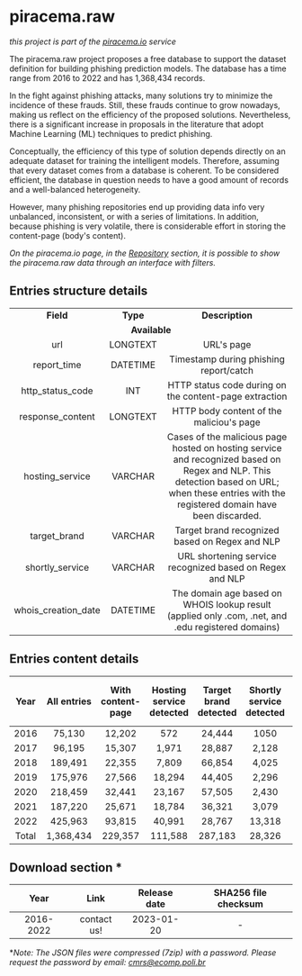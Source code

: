 # piracema.raw

*this project is part of the <a href="https://piracema.io" target="_blank">piracema.io</a> service*

The piracema.raw project proposes a free database to support the dataset definition for building phishing prediction models. The database has a time range from 2016 to 2022 and has 1,368,434 records.

In the fight against phishing attacks, many solutions try to minimize the incidence of these frauds. Still, these frauds continue to grow nowadays, making us reflect on the efficiency of the proposed solutions. Nevertheless, there is a significant increase in proposals in the literature that adopt Machine Learning (ML) techniques to predict phishing. 

Conceptually, the efficiency of this type of solution depends directly on an adequate dataset for training the intelligent models. Therefore, assuming that every dataset comes from a database is coherent. To be considered efficient, the database in question needs to have a good amount of records and a well-balanced heterogeneity.

However, many phishing repositories end up providing data info very unbalanced, inconsistent, or with a series of limitations. In addition, because phishing is very volatile, there is considerable effort in storing the content-page (body's content).

*On the piracema.io page, in the <a href="https://piracema.io/repository" target="_blank">Repository</a> section, it is possible to show the piracema.raw data through an interface with filters.*

## Entries structure details
<table>
  <tr>
    <td align="center"><b>Field</b></td>
    <td align="center"><b>Type</b></td>
    <td align="center"><b>Description</b></td>
  </tr>
  <tr>
    <td colspan="3" align="center"><b>Available</b></td>
  </tr>
  <tr>
    <td align="center">url</td>
    <td align="center">LONGTEXT</td>
    <td align="center">URL's page</td>
  </tr>
  <tr>
    <td align="center">report_time</td>
    <td align="center">DATETIME</td>
    <td align="center">Timestamp during phishing report/catch</td>
  </tr>    
  <tr>
    <td align="center">http_status_code</td>
    <td align="center">INT</td>
    <td align="center">HTTP status code during on the content-page extraction</td>
  </tr>
  <tr>
    <td align="center">response_content</td>
    <td align="center">LONGTEXT</td>
    <td align="center">HTTP body content of the maliciou's page</td>
  </tr>
  <tr>
    <td align="center">hosting_service</td>
    <td align="center">VARCHAR</td>
    <td align="center">Cases of the malicious page hosted on hosting service and recognized based on Regex and NLP. This detection based on URL; when these entries with the registered domain have been discarded.</td>
  <tr>
    <td align="center">target_brand</td>
    <td align="center">VARCHAR</td>
    <td align="center">Target brand recognized based on Regex and NLP</td>
  </tr>
  <tr>
    <td align="center">shortly_service</td>
    <td align="center">VARCHAR</td>
    <td align="center">URL shortening service recognized based on Regex and NLP</td>
  </tr>
  </tr>
  <tr>
    <td align="center">whois_creation_date</td>
    <td align="center">DATETIME</td>
    <td align="center">The domain age based on WHOIS lookup result (applied only .com, .net, and .edu registered domains)</td>
  </tr>
</table>

## Entries content details
|  Year  |   All entries   | With content-page | Hosting service detected | Target brand detected | Shortly service detected | With whois creation date |
|  :---: |      :---:      |      :---:        |         :---:            |        :---:          |          :---:           |          :---:           | 
|  2016  |      75,130     |      12,202       |            572           |        24,444         |            1050          |            -             | 
|  2017  |      96,195     |      15,307       |          1,971           |        28,887         |           2,128          |            -             |  
|  2018  |     189,491     |      22,355       |          7,809           |        66,854         |           4,025          |            -             | 
|  2019  |     175,976     |      27,566       |         18,294           |        44,405         |           2,296          |            -             | 
|  2020  |     218,459     |      32,441       |         23,167           |        57,505         |           2,430          |            -             |  
|  2021  |     187,220     |      25,671       |         18,784           |        36,321         |           3,079          |         123,285          |  
|  2022  |     425,963     |      93,815       |         40,991           |        28,767         |          13,318          |         187,962          |  
|  Total |    1,368,434    |     229,357       |        111,588           |       287,183         |          28,326          |         311,247          |  

## Download section *
|   Year    |    Link   |  Release date | SHA256 file checksum |
| :------:  |   :---:   |     :---:     |        :---:         |
| 2016-2022 |  contact us! |  2023-01-20  | - | 

**Note: The JSON files were compressed (7zip) with a password. Please request the password by email: cmrs@ecomp.poli.br*



